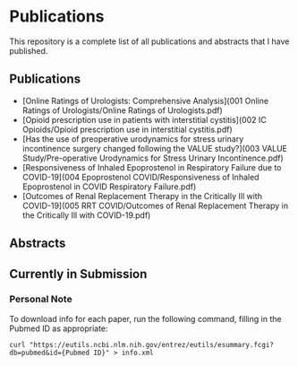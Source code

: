 # Publications

This repository is a complete list of all publications and abstracts that I have published.

## Publications

- [Online Ratings of Urologists: Comprehensive Analysis](001 Online Ratings of Urologists/Online Ratings of Urologists.pdf)
- [Opioid prescription use in patients with interstitial cystitis](002 IC Opioids/Opioid prescription use in interstitial cystitis.pdf)
- [Has the use of preoperative urodynamics for stress urinary incontinence surgery changed following the VALUE study?](003 VALUE Study/Pre-operative Urodynamics for Stress Urinary Incontinence.pdf)
- [Responsiveness of Inhaled Epoprostenol in Respiratory Failure due to COVID-19](004 Epoprostenol COVID/Responsiveness of Inhaled Epoprostenol in COVID Respiratory Failure.pdf)
- [Outcomes of Renal Replacement Therapy in the Critically Ill with COVID-19](005 RRT COVID/Outcomes of Renal Replacement Therapy in the Critically Ill with COVID-19.pdf)

## Abstracts


## Currently in Submission



### Personal Note

To download info for each paper, run the following command, filling in the Pubmed ID as appropriate:

```
curl "https://eutils.ncbi.nlm.nih.gov/entrez/eutils/esummary.fcgi?db=pubmed&id={Pubmed ID}" > info.xml
```

